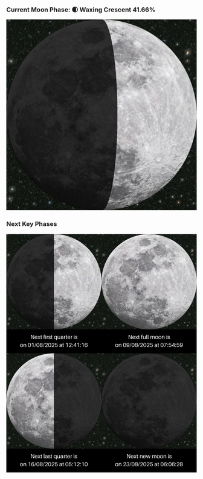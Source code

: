 ### Current Moon Phase: 🌒 Waxing Crescent 41.66%
![Moon Phase](moonphase.png)
### Next Key Phases
![Gallery](gallery.png)